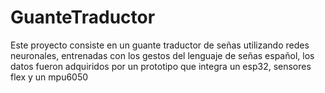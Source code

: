 # GuanteTraductor
Este proyecto consiste en un guante traductor de señas utilizando redes neuronales, entrenadas con los gestos del lenguaje de señas español, los datos fueron adquiridos por un prototipo que integra un esp32, sensores flex y un mpu6050
